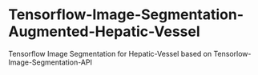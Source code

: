 # Tensorflow-Image-Segmentation-Augmented-Hepatic-Vessel
Tensorflow Image Segmentation for Hepatic-Vessel based on Tensorlow-Image-Segmentation-API
